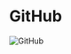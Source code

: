 # GitHub

![GitHub](https://user-images.githubusercontent.com/82401251/152956918-a6c6da20-c831-4cfd-87cc-beb6c3e3adf1.png)

